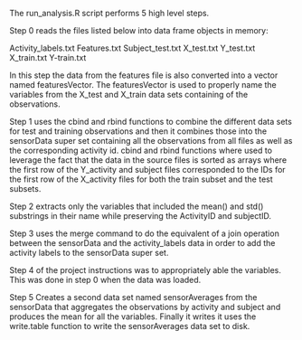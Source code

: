 The run_analysis.R script performs 5 high level steps.

Step 0 reads the files listed below into data frame objects in memory:

Activity_labels.txt
Features.txt
Subject_test.txt
X_test.txt
Y_test.txt
X_train.txt
Y-train.txt

In this step the data from the features file is also converted into a vector named featuresVector. The featuresVector is used to properly name the variables from the X_test and X_train data sets containing of the observations. 

Step 1 uses the cbind and rbind functions to combine the different data sets for test and training observations and then it combines those into the sensorData super set containing all the observations from all files as well as the corresponding activity id. cbind and rbind functions where used to leverage the fact that the data in the source files is sorted as arrays where the first row of the Y_activity and subject files corresponded to the IDs for the first row of the X_activity files for both the train subset and the test subsets.

Step 2 extracts only the variables that included the mean() and std() substrings in their name while preserving the ActivityID and subjectID.

Step 3 uses the merge command to do the equivalent of a join operation between the sensorData and the activity_labels data in order to add the activity labels to the sensorData super set.

Step 4 of the project instructions was to appropriately able the variables. This was done in step 0 when the data was loaded. 

Step 5 Creates a second data set named sensorAverages from the sensorData that aggregates the observations by activity and subject and produces the mean for all the variables. Finally it writes it uses the write.table function to write the sensorAverages data set to disk.


